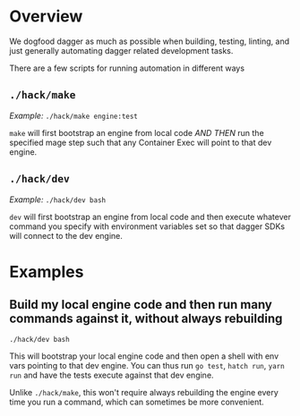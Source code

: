 # Overview

We dogfood dagger as much as possible when building, testing, linting, and just generally automating dagger related development tasks.

There are a few scripts for running automation in different ways

## `./hack/make`

_Example:_ `./hack/make engine:test`

`make` will first bootstrap an engine from local code _AND THEN_ run the specified mage step such that any Container Exec will point to that dev engine.

## `./hack/dev`

_Example:_ `./hack/dev bash`

`dev` will first bootstrap an engine from local code and then execute whatever command you specify with environment variables set so that dagger SDKs will connect to the dev engine.

# Examples

## Build my local engine code and then run many commands against it, without always rebuilding

`./hack/dev bash`

This will bootstrap your local engine code and then open a shell with env vars pointing to that dev engine. You can thus run `go test`, `hatch run`, `yarn run` and have the tests execute against that dev engine.

Unlike `./hack/make`, this won't require always rebuilding the engine every time you run a command, which can sometimes be more convenient.
